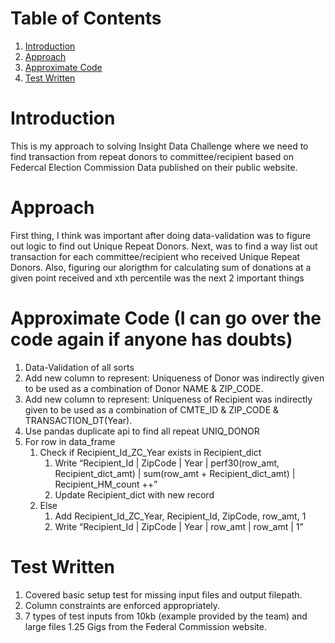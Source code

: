 
# Table of Contents
1. [Introduction](README.md#introduction)
2. [Approach](README.md#approach)
3. [Approximate Code](README.md#approximate-Code)
4. [Test Written](README.md#test-written)

# Introduction

This is my approach to solving Insight Data Challenge where we need to find transaction from repeat donors to committee/recipient based on Federcal Election Commission Data published on their public website.

# Approach

First thing, I think was important after doing data-validation was to figure out logic to find out Unique Repeat Donors. 
Next, was to find a way list out transaction for each committee/recipient who received Unique Repeat Donors. 
Also, figuring our alorigthm for calculating sum of donations at a given point received and xth percentile was the next 2 important things

# Approximate Code (I can go over the code again if anyone has doubts)

1. Data-Validation of all sorts 
2. Add new column to represent: Uniqueness of Donor was indirectly given to be used as a combination of Donor NAME & ZIP_CODE. 
3. Add new column to represent: Uniqueness of Recipient was indirectly given to be used as a combination of CMTE_ID & ZIP_CODE & TRANSACTION_DT(Year).
4. Use pandas duplicate api to find all repeat UNIQ_DONOR
5. For row in data_frame
	1. Check if Recipient_Id_ZC_Year exists in Recipient_dict
		1. Write “Recipient_Id | ZipCode | Year | perf30(row_amt, Recipient_dict_amt) | sum(row_amt + Recipient_dict_amt) | Recipient_HM_count ++”
		2. Update Recipient_dict with new record
	2. Else
		1. Add Recipient_Id_ZC_Year, Recipient_Id, ZipCode, row_amt, 1 
		2. Write “Recipient_Id | ZipCode | Year | row_amt | row_amt | 1”


# Test Written

1. Covered basic setup test for missing input files and output filepath. 
2. Column constraints are enforced appropriately. 
3. 7 types of test inputs from 10kb (example provided by the team) and large files 1.25 Gigs from the Federal Commission website.

